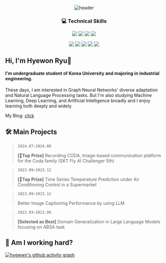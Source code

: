 <div align=center>

  
![header](https://capsule-render.vercel.app/api?type=soft&color=gradient&customColorList=27&height=150&section=header&text=I'm%20Hyewon!&fontSize=80)

### 💻 Technical Skills
<img src="https://img.shields.io/badge/PYTHON-3776AB?logo=Python&logoColor=ffffff&style=for-the-badge"> <img src="https://img.shields.io/badge/PyTorch-EE4C2C?logo=Pytorch&logoColor=ffffff&style=for-the-badge"> <img src="https://img.shields.io/badge/MySQL-4479A1?logo=Mysql&logoColor=ffffff&style=for-the-badge"> <img src="https://img.shields.io/badge/R-276DC3?logo=R&logoColor=ffffff&style=for-the-badge">

<img src="https://img.shields.io/badge/FastAPI-009688?logo=Fastapi&logoColor=ffffff&style=for-the-badge"> <img src="https://img.shields.io/badge/Docker-2496ED?logo=Docker&logoColor=ffffff&style=for-the-badge"> <img src="https://img.shields.io/badge/AWS-FF9900?logo=Amazonwebservices&logoColor=ffffff&style=for-the-badge"> <img src="https://img.shields.io/badge/GIT-F05032?logo=Git&logoColor=ffffff&style=for-the-badge"> <img src="https://img.shields.io/badge/GitHub-181717?logo=Github&logoColor=ffffff&style=for-the-badge">

</div>


## Hi, I'm Hyewon Ryu👋

#### I'm undergraduate student of Korea University and majoring in industrial engineering.
These days, I am interested in Graph Neural Networks' diverse adaptation and Natural Language Processing tasks. But I'm also studying Machine Learning, Deep Learning, and Artificial Intelligence broadly and I enjoy learning both deeply and widely.

My Blog: [click](https://hyewwn.github.io/)


## 🛠️ Main Projects
> `2024.07~2024.08`
>
> **[🥇Top Prize]** Recording CODA, Image-based communication platform for the Coda family (SKT Fly AI Challenger 5th)


> `2023.09~2023.12`
>
> **[🥇Top Prize]** Time Series Temperature Prediction under Air Conditioning Control in a Supermarket

> `2023.09~2023.12`
>
> Better Image Captioning Performance by using LLM

> `2023.03~2023.06`
>
> **[Selected as Best]** Domain Generalization in Large Language Models focusing on ABSA task



## 🌟 Am I working hard?

[![hyewwn's github activity graph](https://github-readme-activity-graph.vercel.app/graph?username=hyewwn&theme=github-compact)](https://github.com/ashutosh00710/github-readme-activity-graph)



<!--
**hyewwn/hyewwn** is a ✨ _special_ ✨ repository because its `README.md` (this file) appears on your GitHub profile.

Here are some ideas to get you started:

- 🔭 I’m currently working on ...
- 🌱 I’m currently learning ...
- 👯 I’m looking to collaborate on ...
- 🤔 I’m looking for help with ...
- 💬 Ask me about ...
- 📫 How to reach me: ...
- 😄 Pronouns: ...
- ⚡ Fun fact: ...
-->
